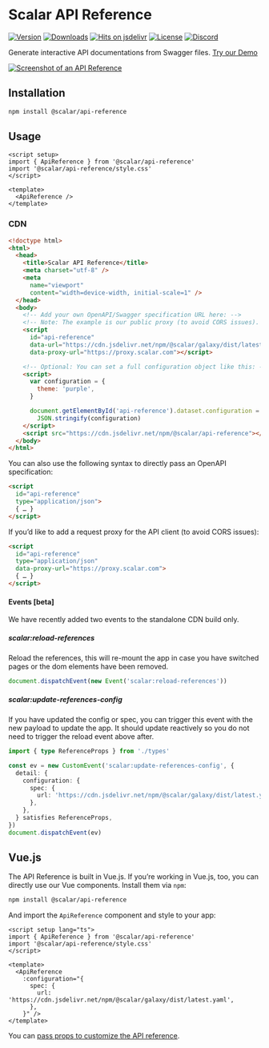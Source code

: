 # Scalar API Reference

[![Version](https://img.shields.io/npm/v/%40scalar/api-reference)](https://www.npmjs.com/package/@scalar/api-reference)
[![Downloads](https://img.shields.io/npm/dm/%40scalar/api-reference)](https://www.npmjs.com/package/@scalar/api-reference)
[![Hits on jsdelivr](https://img.shields.io/jsdelivr/npm/hm/%40scalar%2Fapi-reference)](https://www.jsdelivr.com/package/npm/@scalar/api-reference)
[![License](https://img.shields.io/npm/l/%40scalar%2Fapi-reference)](https://www.npmjs.com/package/@scalar/api-reference)
[![Discord](https://img.shields.io/discord/1135330207960678410?style=flat&color=5865F2)](https://discord.gg/scalar)

Generate interactive API documentations from Swagger files. [Try our Demo](https://docs.scalar.com/swagger-editor)

[![Screenshot of an API Reference](https://github.com/scalar/scalar/assets/6201407/d8beb5e1-bf64-4589-8cb0-992ba79215a8)](https://docs.scalar.com/swagger-editor)

## Installation

```bash
npm install @scalar/api-reference
```

## Usage

```vue
<script setup>
import { ApiReference } from '@scalar/api-reference'
import '@scalar/api-reference/style.css'
</script>

<template>
  <ApiReference />
</template>
```

### CDN

```html
<!doctype html>
<html>
  <head>
    <title>Scalar API Reference</title>
    <meta charset="utf-8" />
    <meta
      name="viewport"
      content="width=device-width, initial-scale=1" />
  </head>
  <body>
    <!-- Add your own OpenAPI/Swagger specification URL here: -->
    <!-- Note: The example is our public proxy (to avoid CORS issues). You can remove the `data-proxy-url` attribute if you don’t need it. -->
    <script
      id="api-reference"
      data-url="https://cdn.jsdelivr.net/npm/@scalar/galaxy/dist/latest.yaml"
      data-proxy-url="https://proxy.scalar.com"></script>

    <!-- Optional: You can set a full configuration object like this: -->
    <script>
      var configuration = {
        theme: 'purple',
      }

      document.getElementById('api-reference').dataset.configuration =
        JSON.stringify(configuration)
    </script>
    <script src="https://cdn.jsdelivr.net/npm/@scalar/api-reference"></script>
  </body>
</html>
```

You can also use the following syntax to directly pass an OpenAPI specification:

```html
<script
  id="api-reference"
  type="application/json">
  { … }
</script>
```

If you’d like to add a request proxy for the API client (to avoid CORS issues):

```html
<script
  id="api-reference"
  type="application/json"
  data-proxy-url="https://proxy.scalar.com">
  { … }
</script>
```

#### Events [beta]

We have recently added two events to the standalone CDN build only.

##### scalar:reload-references

Reload the references, this will re-mount the app in case you have switched pages or the dom
elements have been removed.

```ts
document.dispatchEvent(new Event('scalar:reload-references'))
```

##### scalar:update-references-config

If you have updated the config or spec, you can trigger this event with the new payload to update
the app. It should update reactively so you do not need to trigger the reload event above after.

```ts
import { type ReferenceProps } from './types'

const ev = new CustomEvent('scalar:update-references-config', {
  detail: {
    configuration: {
      spec: {
        url: 'https://cdn.jsdelivr.net/npm/@scalar/galaxy/dist/latest.yaml',
      },
    },
  } satisfies ReferenceProps,
})
document.dispatchEvent(ev)
```

## Vue.js

The API Reference is built in Vue.js. If you’re working in Vue.js, too, you can directly use our Vue components.
Install them via `npm`:

```bash
npm install @scalar/api-reference
```

And import the `ApiReference` component and style to your app:

```vue
<script setup lang="ts">
import { ApiReference } from '@scalar/api-reference'
import '@scalar/api-reference/style.css'
</script>

<template>
  <ApiReference
    :configuration="{
      spec: {
        url: 'https://cdn.jsdelivr.net/npm/@scalar/galaxy/dist/latest.yaml',
      },
    }" />
</template>
```

You can [pass props to customize the API reference](https://github.com/scalar/scalar/tree/main/documentation/configuration.md).
